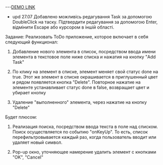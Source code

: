 ---[DEMO LINK](https://panasiuk-yuriy.github.io/todo_test_project)

+ upd 27.07
  Добавлено можливісь редагування Task за допомогою DoubleClick на таску. 
  Підтвердити редагування за допомогою Enter, відмінити Escape або курсором в іншій області.


Задание: Реализовать ToDo приложение, которое включает в себя следующий функционал:

1. Добавление нового элемента в список, посредством ввода имени элемента в текстовое поле ниже списка и нажатия на кнопку "Add Task"

2. По клику на элемент в списке, элемент меняет свой статус done на true. Этот же элемент в списке окрашивается в приглушенный цвет и рядом появляется кнопка "Delete".
Повторное нажатие на элементе устанавливает статус done в false, возвращает цвет и убирает кнопку

3. Удаление "выполненного" элемента, через нажатие на кнопку "Delete"

Будет плюсом:
1. Реализация поиска, посредством ввода текста в поле над списком. Поиск осуществляется по событию "onKeyUp".
То есть, список перефильтровывается каждый раз, когда пользователь вводит или удаляет новый символ.

2. Pop-up окно, уточняющее намерение удалить элемент с кнопками "OK", "Cancel"
